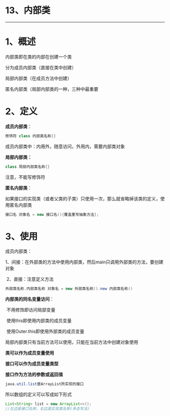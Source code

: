 # 13、内部类

------



# 1、概述

内部类即在类的内部在创建一个类

分为成员内部类（直接在类中创建）

局部内部类（在成员方法中创建）

匿名内部类（局部内部类的一种，三种中最重要

# 2、定义

**成员内部类**：

```java
修饰符 class 内部类名称{}
```

成员内部类中：内用外，随意访问，外用内，需要内部类对象

**局部内部类：**

```java
class 局部内部类名称{}
```

注意，不能写修饰符

**匿名内部类**：

如果接口的实现类（或者父类的子类）只使用一次，那么就省略掉该类的定义，使用匿名内部类

```java
接口名 对象名 = new 接口名(){覆盖重写抽象方法};
```



# 3、使用

成员内部类：

​		1、间接：在外部类的方法中使用内部类，然后main只调用外部类的方法，要创建对象

​		2、直接：注意定义方法

```java
外部类名称.内部类名称 对象名 = new 外部类名称().new 内部类名称()
```



**内部类的同名变量访问**：

​		不用修饰即访问局部变量

​		使用this即使用内部类的成员变量

​		使用Outer.this即使用外部类的成员变量

局部内部类只有当前方法可以使用，只能在当前方法中创建对象使用

**类可以作为成员变量使用**

**接口可以作为成员变量类型**

**接口作为方法的参数或返回值**



```java
java.util.list是ArrayList所实现的接口
```

所以数组的定义可以写成如下形式

```java
List<String> list = new ArrayList<>();
//左边是接口名称，右边是实现类名称(多态写法)
```

